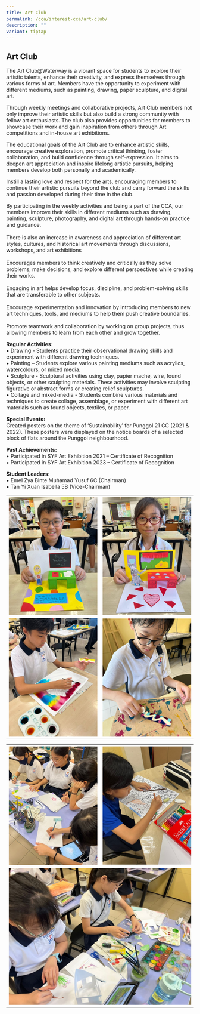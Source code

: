```yaml
---
title: Art Club
permalink: /cca/interest-cca/art-club/
description: ""
variant: tiptap
---
```

<h2>Art Club</h2>
<p>The Art Club@Waterway is a vibrant space for students to explore their
artistic talents, enhance their creativity, and express themselves through
various forms of art. Members have the opportunity to experiment with different
mediums, such as painting, drawing, paper sculpture, and digital art.</p>
<p>Through weekly meetings and collaborative projects, Art Club members not
only improve their artistic skills but also build a strong community with
fellow art enthusiasts. The club also provides opportunities for members
to showcase their work and gain inspiration from others through Art competitions
and in-house art exhibitions.</p>
<p>The educational goals of the Art Club are to enhance artistic skills,
encourage creative exploration, promote critical thinking, foster collaboration,
and build confidence through self-expression. It aims to deepen art appreciation
and inspire lifelong artistic pursuits, helping members develop both personally
and academically.</p>
<p>Instill a lasting love and respect for the arts, encouraging members to
continue their artistic pursuits beyond the club and carry forward the
skills and passion developed during their time in the club.</p>
<p>By participating in the weekly activities and being a part of the CCA,
our members improve their skills in different mediums such as drawing,
painting, sculpture, photography, and digital art through hands-on practice
and guidance.
<br>
<br>There is also an increase in awareness and appreciation of different art
styles, cultures, and historical art movements through discussions, workshops,
and art exhibitions
<br>
<br>Encourages members to think creatively and critically as they solve problems,
make decisions, and explore different perspectives while creating their
works.
<br>
<br>Engaging in art helps develop focus, discipline, and problem-solving skills
that are transferable to other subjects.
<br>
<br>Encourage experimentation and innovation by introducing members to new
art techniques, tools, and mediums to help them push creative boundaries.
<br>
<br>Promote teamwork and collaboration by working on group projects, thus
allowing members to learn from each other and grow together.
<br>
</p>
<p><strong>Regular Activities:</strong>
<br>• Drawing - Students practice their observational drawing skills and experiment
with different drawing techniques.
<br>• Painting – Students explore various painting mediums such as acrylics,
watercolours, or mixed media.
<br>• Sculpture - Sculptural activities using clay, papier mache, wire, found
objects, or other sculpting materials. These activities may involve sculpting
figurative or abstract forms or creating relief sculptures.
<br>• Collage and mixed-media - Students combine various materials and techniques
to create collage, assemblage, or experiment with different art materials
such as found objects, textiles, or paper.</p>
<p><strong>Special Events:</strong> 
<br>Created posters on the theme of ‘Sustainability’ for Punggol 21 CC (2021
&amp; 2022). These posters were displayed on the notice boards of a selected
block of flats around the Punggol neighbourhood.</p>
<p><strong>Past Achievements:</strong> 
<br>• Participated in SYF Art Exhibition 2021 – Certificate of Recognition
<br>• Participated in SYF Art Exhibition 2023 – Certificate of Recognition</p>
<p><strong>Student Leaders</strong>:
<br>• Emel Zya Binte Muhamad Yusuf 6C (Chairman)
<br>• Tan Yi Xuan Isabella 5B (Vice-Chairman)</p>
<table style="minWidth: 50px">
<colgroup>
<col>
<col>
</colgroup>
<tbody>
<tr>
<th rowspan="1" colspan="1">
<div class="isomer-image-wrapper">
<img style="width: 100%" height="auto" width="100%" alt="" src="/images/CCA 2025/Art/Picture1.jpg">
</div>
</th>
<th rowspan="1" colspan="1">
<div class="isomer-image-wrapper">
<img style="width: 100%" height="auto" width="100%" alt="" src="/images/CCA 2025/Art/Picture2.jpg">
</div>
</th>
</tr>
<tr>
<td rowspan="1" colspan="1">
<div class="isomer-image-wrapper">
<img style="width: 100%" height="auto" width="100%" alt="" src="/images/CCA 2025/Art/Picture3.jpg">
</div>
</td>
<td rowspan="1" colspan="1">
<div class="isomer-image-wrapper">
<img style="width: 100%" height="auto" width="100%" alt="" src="/images/CCA 2025/Art/Picture4.jpg">
</div>
</td>
</tr>
</tbody>
</table>
<table style="minWidth: 50px">
<colgroup>
<col>
<col>
</colgroup>
<tbody>
<tr>
<th rowspan="1" colspan="1">
<div class="isomer-image-wrapper">
<img style="width: 100%" height="auto" width="100%" alt="" src="/images/CCA 2025/Art/Picture5.jpg">
</div>
</th>
<th rowspan="1" colspan="1">
<div class="isomer-image-wrapper">
<img style="width: 100%" height="auto" width="100%" alt="" src="/images/CCA 2025/Art/Picture6.jpg">
</div>
</th>
</tr>
<tr>
<td rowspan="1" colspan="2">
<div class="isomer-image-wrapper">
<img style="width: 100%" height="auto" width="100%" alt="" src="/images/CCA 2025/Art/Picture7.jpg">
</div>
</td>
</tr>
</tbody>
</table>
<p></p>